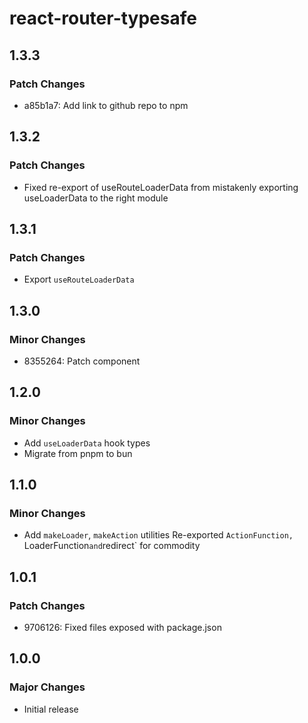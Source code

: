 # react-router-typesafe

## 1.3.3

### Patch Changes

- a85b1a7: Add link to github repo to npm

## 1.3.2

### Patch Changes

- Fixed re-export of useRouteLoaderData from mistakenly exporting useLoaderData to the right module

## 1.3.1

### Patch Changes

- Export `useRouteLoaderData`

## 1.3.0

### Minor Changes

- 8355264: Patch <Await> component

## 1.2.0

### Minor Changes

- Add `useLoaderData` hook types
- Migrate from pnpm to bun

## 1.1.0

### Minor Changes

- Add `makeLoader`, `makeAction` utilities
  Re-exported `ActionFunction, `LoaderFunction`and`redirect` for commodity

## 1.0.1

### Patch Changes

- 9706126: Fixed files exposed with package.json

## 1.0.0

### Major Changes

- Initial release
